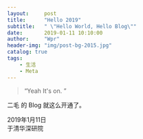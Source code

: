 ```yaml
---
layout:     post
title:      "Hello 2019"
subtitle:   " \"Hello World, Hello Blog\""
date:       2019-01-11 10:10:00
author:     "Wpr"
header-img: "img/post-bg-2015.jpg"
catalog: true
tags:
    - 生活
    - Meta
---
```


> “Yeah It's on. ”
 

二毛 的 Blog 就这么开通了。
 
2019年1月11日  
于清华深研院
 

